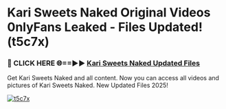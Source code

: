 # Kari Sweets Naked Original Videos 0nlyFans Leaked - Files Updated! (t5c7x)

<h3>🔴 CLICK HERE 🌐==►► <a href="https://tinyurl.com/yckcrads" rel="nofollow">Kari Sweets Naked Updated Files</a></h3>

Get Kari Sweets Naked and all content. Now you can access all videos and pictures of Kari Sweets Naked. New Updated Files 2025!

[![t5c7x](https://i.imgur.com/hpKpOFt.gif)](https://tinyurl.com/yckcrads)

